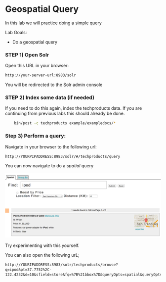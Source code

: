 # Geospatial Query

In this lab we will practice doing a simple query


Lab Goals:

* Do a geospatial query

### STEP 1) Open Solr 

Open this URL in your browser: 

```bash
http://your-server-url:8983/solr
```

You will be redirected to the Solr admin console


### STEP 2) Index some data (if needed)

If you need to do this again, index the techproducts data. If you are continuing from previous labs this should already be done.

```bash
    bin/post -c techproducts example/exampledocs/*
```

### Step 3) Perform a query:

Navigate in your browser to the following url: 

```text
http://YOURPIPADDRESS:8983/solr/#/techproducts/query
```

You can now navigate to do a *spatial* query

![](../images/solr-spatial.png)


Try experimenting with this yourself.

You can also open the following urL;

```text
http://YOURIPADDRESS:8983/solr/techproducts/browse?q=ipod&pt=37.7752%2C-122.4232&d=10&sfield=store&fq=%7B%21bbox%7D&queryOpts=spatial&queryOpts=spatial
```


